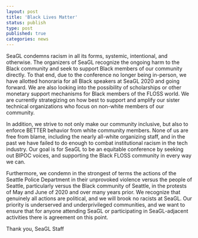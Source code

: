```yaml
---
layout: post
title: 'Black Lives Matter'
status: publish
type: post
published: true
categories: news
---
```


SeaGL condemns racism in all its forms, systemic, intentional, and otherwise.  The organizers of SeaGL recognize the ongoing harm to the Black community and seek to support Black members of our community directly.  To that end, due to the conference no longer being in-person, we have allotted honoraria for all Black speakers at SeaGL 2020 and going forward.  We are also looking into the possibility of scholarships or other monetary support mechanisms for Black members of the FLOSS world.  We are currently strategizing on how best to support and amplify our sister technical organizations who focus on non-white members of our community.

In addition, we strive to not only make our community inclusive, but also to enforce BETTER behavior from white community members.  None of us are free from blame, including the nearly all-white organizing staff, and in the past we have failed to do enough to combat institutional racism in the tech industry. Our goal is for SeaGL to be an equitable conference by seeking out BIPOC voices, and supporting the Black FLOSS community in every way we can.

Furthermore, we condemn in the strongest of terms the actions of the Seattle Police Department in their unprovoked violence versus the people of Seattle, particularly versus the Black community of Seattle, in the protests of May and June of 2020 and over many years prior.  We recognize that genuinely all actions are political, and we will brook no racists at SeaGL. Our priority is underserved and underprivileged communities, and we want to ensure that for anyone attending SeaGL or participating in SeaGL-adjacent activities there is agreement on this point.

Thank you,
SeaGL Staff
